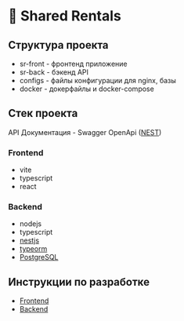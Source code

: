 # 🏡 Shared Rentals

## Структура проекта

- sr-front - фронтенд приложение
- sr-back - бэкенд API
- configs - файлы конфигурации для nginx, базы
- docker - докерфайлы и docker-compose

## Стек проекта

API Документация - Swagger OpenApi ([NEST](https://nestjs.com/))

### Frontend

- vite
- typescript
- react

### Backend

- nodejs
- typescript
- [nestjs](https://nestjs.com/)
- [typeorm](https://typeorm.io/)
- [PostgreSQL](https://www.postgresql.org/)

## Инструкции по разработке

- [Frontend](./sr-front/README.md)
- [Backend](./sr-back/README.md)
